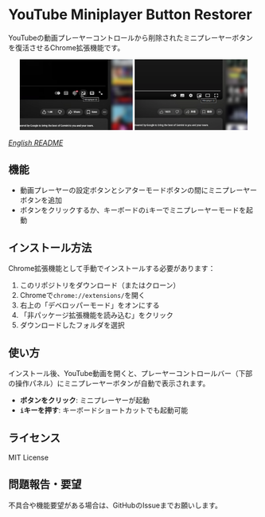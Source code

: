 # YouTube Miniplayer Button Restorer

YouTubeの動画プレーヤーコントロールから削除されたミニプレーヤーボタンを復活させるChrome拡張機能です。

<p align="center">
  <img src="screenshot_new_ui.png" alt="New UI Screenshot" width="45%">
  <img src="screenshot_old_ui.png" alt="Old UI Screenshot" width="45%">
</p>

*[English README](README.md)*

## 機能

- 動画プレーヤーの設定ボタンとシアターモードボタンの間にミニプレーヤーボタンを追加
- ボタンをクリックするか、キーボードの`i`キーでミニプレーヤーモードを起動

## インストール方法

Chrome拡張機能として手動でインストールする必要があります：

1. このリポジトリをダウンロード（またはクローン）
2. Chromeで`chrome://extensions/`を開く
3. 右上の「デベロッパーモード」をオンにする
4. 「非パッケージ拡張機能を読み込む」をクリック
5. ダウンロードしたフォルダを選択

## 使い方

インストール後、YouTube動画を開くと、プレーヤーコントロールバー（下部の操作パネル）にミニプレーヤーボタンが自動で表示されます。

- **ボタンをクリック**: ミニプレーヤーが起動
- **`i`キーを押す**: キーボードショートカットでも起動可能

## ライセンス

MIT License

## 問題報告・要望

不具合や機能要望がある場合は、GitHubのIssueまでお願いします。
